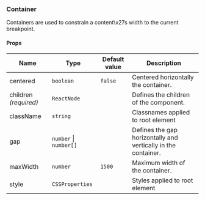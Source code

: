 ### Container

Containers are used to constrain a content\x27s width to the current breakpoint.

#### Props

| Name                  | Type                   | Default value | Description                                                   |
| --------------------- | ---------------------- | ------------- | ------------------------------------------------------------- |
| centered              | `boolean`              | `false`       | Centered horizontally the container.                          |
| children _(required)_ | `ReactNode`            |               | Defines the children of the component.                        |
| className             | `string`               |               | Classnames applied to root element                            |
| gap                   | `number` \| `number[]` |               | Defines the gap horizontally and vertically in the container. |
| maxWidth              | `number`               | `1500`        | Maximum width of the container.                               |
| style                 | `CSSProperties`        |               | Styles applied to root element                                |
